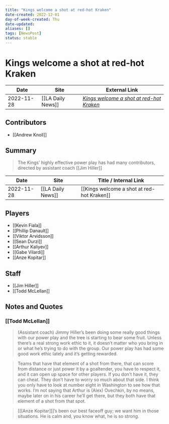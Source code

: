 ```yaml
---
title: "Kings welcome a shot at red-hot Kraken"
date-created: 2022-12-01
day-of-week-created: Thu
date-updated: 
aliases: []
tags: [NewsPost]
status: stable
---
```


# Kings welcome a shot at red-hot Kraken

| Date       | Site              | External Link                                                                                                            |
| ---------- | ----------------- | ------------------------------------------------------------------------------------------------------------------------ |
| 2022-11-28 | [[LA Daily News]] | [*Kings welcome a shot at red-hot Kraken*](https://www.dailynews.com/2022/11/28/kings-welcome-a-shot-at-red-hot-kraken/) |

## Contributors
- [[Andrew Knoll]]

## Summary
> The Kings’ highly effective power play has had many contributors, directed by assistant coach [[Jim Hiller]]

| Date       | Site              | Title / Internal Link                      |
| ---------- | ----------------- | ------------------------------------------ |
| 2022-11-28 | [[LA Daily News]] | [[Kings welcome a shot at red-hot Kraken]] |

## Players
- [[Kevin Fiala]]
- [[Phillip Danault]]
- [[Viktor Arvidsson]]
- [[Sean Durzi]]
- [[Arthur Kaliyev]]
- [[Gabe Vilardi]]
- [[Anze Kopitar]]

## Staff
- [[Jim Hiller]]
- [[Todd McLellan]]

## Notes and Quotes
### [[Todd McLellan]]
> (Assistant coach) Jimmy Hiller’s been doing some really good things with our power play and the tree is starting to bear some fruit. Unless there’s a real strong work ethic to it, it doesn’t matter who you bring in or what he’s trying to do with the group. Our power play has had some good work ethic lately and it’s getting rewarded.

> Teams that have that element of a shot from there, that can score from distance or just power it by a goaltender, you have to respect it, and it can open up space for other players. If you don’t have it, they can cheat. They don’t have to worry so much about that side.
> I think you only have to look at number eight in Washington to see how that works. I’m not saying that Arthur is (Alex) Ovechkin, by no means, maybe later on in his career he’ll get there, but they both have that element of a shot from that spot.

> \[[[Anze Kopitar]]]’s been our best faceoff guy; we want him in those situations. He is calm and, you know what, he is so strong.




